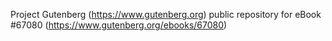 Project Gutenberg (https://www.gutenberg.org) public repository for
eBook #67080 (https://www.gutenberg.org/ebooks/67080)
